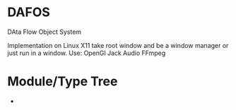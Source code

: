 # DAFOS
DAta Flow Object System

Implementation on Linux
X11 take root window and be a window manager or just run in a window.
Use:
OpenGl
Jack Audio
FFmpeg

# Module/Type Tree
*